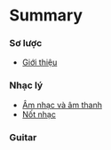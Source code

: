 # Summary

### Sơ lược

- [Giới thiệu](README.md)

### Nhạc lý

- [Âm nhạc và âm thanh](contents/music-theory/sound-and-music.md)
- [Nốt nhạc](contents/music-theory/musical-notation.md)

### Guitar
